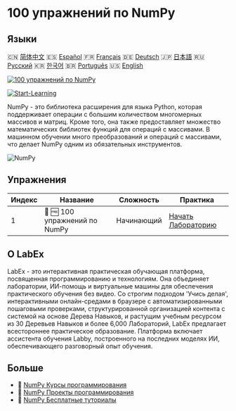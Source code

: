 # 100 упражнений по NumPy

## Языки

🇨🇳 [简体中文](README_zh.md) 🇪🇸 [Español](README_es.md) 🇫🇷 [Français](README_fr.md) 🇩🇪 [Deutsch](README_de.md) 🇯🇵 [日本語](README_ja.md) 🇷🇺 [Русский](README_ru.md) 🇰🇷 [한국어](README_ko.md) 🇧🇷 [Português](README_pt.md) 🇺🇸 [English](README.md) 

[![100 упражнений по NumPy](https://cover-creator.labex.io/100-numpy-exercises.png?lang=ru)](https://labex.io/ru/courses/100-numpy-exercises)

[![Start-Learning](https://img.shields.io/badge/Start-Learning-whitesmoke?style=for-the-badge)](https://labex.io/ru/courses/100-numpy-exercises)

NumPy - это библиотека расширения для языка Python, которая поддерживает операции с большим количеством многомерных массивов и матриц. Кроме того, она также предоставляет множество математических библиотек функций для операций с массивами. В машинном обучении много преобразований и операций с массивами, что делает NumPy одним из обязательных инструментов.

![NumPy](https://img.shields.io/badge/NumPy-whitesmoke?style=for-the-badge&logo=numpy)


## Упражнения

|   Индекс | Название                      | Сложность   | Практика                                                                                            |
|----------|-------------------------------|-------------|-----------------------------------------------------------------------------------------------------|
|        1 | 📖 🆓 100 упражнений по NumPy | Начинающий  | <a target='_blank' href='https://labex.io/ru/labs/100-numpy-exercises-20746'>Начать Лабораторию</a> |

## О LabEx

LabEx - это интерактивная практическая обучающая платформа, посвященная программированию и технологиям. Она объединяет лаборатории, ИИ-помощь и виртуальные машины для обеспечения практического обучения без видео. Со строгим подходом 'Учись делая', интерактивными онлайн-средами в браузере с автоматизированными пошаговыми проверками, структурированной организацией контента с системой на основе Дерева Навыков, и растущим учебным ресурсом из 30 Деревьев Навыков и более 6,000 Лабораторий, LabEx предлагает всестороннее практическое образование. Платформа включает ассистента обучения Labby, построенного на последних моделях ИИ, обеспечивающего разговорный опыт обучения.

## Больше

- 🔗 [NumPy Курсы программирования](https://github.com/labex-labs/awesome-programming-courses)
- 🔗 [NumPy Проекты программирования](https://github.com/labex-labs/awesome-programming-projects)
- 🔗 [NumPy Бесплатные туториалы](https://github.com/labex-labs/numpy-free-tutorials)

